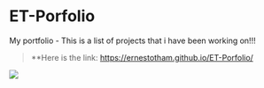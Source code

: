 # ET-Porfolio

My portfolio - This is a list of projects that i have been working on!!!

> **Here is the link: https://ernestotham.github.io/ET-Porfolio/

<img src='https://user-images.githubusercontent.com/23125242/147331120-f9deffc8-310e-4dad-9558-13f81277461b.jpg'>


